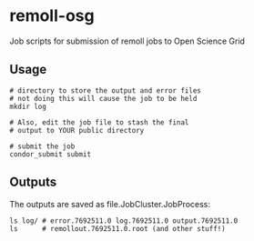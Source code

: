 # remoll-osg
Job scripts for submission of remoll jobs to Open Science Grid

## Usage
```shell script
# directory to store the output and error files
# not doing this will cause the job to be held
mkdir log 

# Also, edit the job file to stash the final
# output to YOUR public directory

# submit the job
condor_submit submit 
```

## Outputs
The outputs are saved as file.JobCluster.JobProcess:
```shell script
ls log/ # error.7692511.0 log.7692511.0 output.7692511.0
ls      # remollout.7692511.0.root (and other stuff!)
```